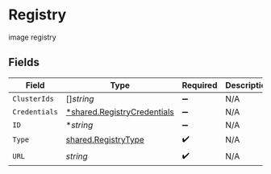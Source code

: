 # Registry

image registry


## Fields

| Field                                                                     | Type                                                                      | Required                                                                  | Description                                                               |
| ------------------------------------------------------------------------- | ------------------------------------------------------------------------- | ------------------------------------------------------------------------- | ------------------------------------------------------------------------- |
| `ClusterIds`                                                              | []*string*                                                                | :heavy_minus_sign:                                                        | N/A                                                                       |
| `Credentials`                                                             | [*shared.RegistryCredentials](../../models/shared/registrycredentials.md) | :heavy_minus_sign:                                                        | N/A                                                                       |
| `ID`                                                                      | **string*                                                                 | :heavy_minus_sign:                                                        | N/A                                                                       |
| `Type`                                                                    | [shared.RegistryType](../../models/shared/registrytype.md)                | :heavy_check_mark:                                                        | N/A                                                                       |
| `URL`                                                                     | *string*                                                                  | :heavy_check_mark:                                                        | N/A                                                                       |